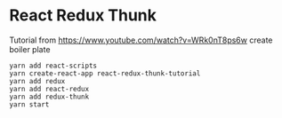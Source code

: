 # React Redux Thunk
Tutorial from https://www.youtube.com/watch?v=WRk0nT8ps6w
create boiler plate
```
yarn add react-scripts
yarn create-react-app react-redux-thunk-tutorial
yarn add redux
yarn add react-redux
yarn add redux-thunk
yarn start
```
